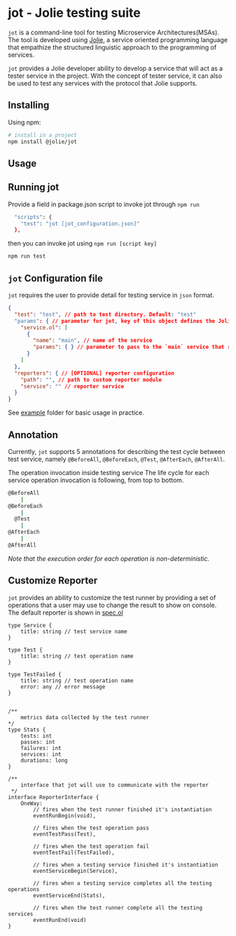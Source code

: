 # jot - Jolie testing suite

`jot` is a command-line tool for testing Microservice Architectures(MSAs).
The tool is developed using [Jolie](https://www.jolie-lang.org/), a service oriented programming language that empathize the structured linguistic approach to the programming of services.

`jot` provides a Jolie developer ability to develop a service that will act as a tester service in the project.
With the concept of tester service, it can also be used to test any services with the protocol that Jolie supports.

## Installing

Using npm:

```bash
# install in a project
npm install @jolie/jot
```

<!-- Using jpm (this method allows user to run the command directly from cli) 

```bash
jpm install jot
```
 -->

## Usage


## Running jot

Provide a field in package.json script to invoke jot through `npm run`

```bash
  "scripts": {
    "test": "jot [jot_configuration.json]"
  },
```

then you can invoke jot using `npm run [script key]`

```bash
npm run test
```

## `jot` Configuration file

`jot` requires the user to provide detail for testing service in `json` format.

```json
{
  "test": "test", // path to test directory. Default: "test"
  "params": { // parameter for jot, key of this object defines the Jolie service that jot will launch
    "service.ol": [ 
      {
        "name": "main", // name of the service
        "params": { } // parameter to pass to the `main` service that reside in TestJot.ol
      }
    ]
  },
  "reporters": { // [OPTIONAL] reporter configuration
    "path": "", // path to custom reporter module
    "service": "" // reporter service
  }
}
```

See [example](example) folder for basic usage in practice.

## Annotation

Currently, `jot` supports 5 annotations for describing the test cycle between test service, namely `@BeforeAll`, `@BeforeEach`, `@Test`, `@AfterEach`, `@AfterAll`.

The operation invocation inside testing service
The life cycle for each service operation invocation is following, from top to bottom.

```bash
@BeforeAll
    |
@BeforeEach
    |
  @Test
    |
@AfterEach
    |
@AfterAll
```

*Note that the execution order for each operation is non-deterministic.*

## Customize Reporter

`jot` provides an ability to customize the test runner by providing a set of operations that a user may use to change the result to show on console. The default reporter is shown in [spec.ol](reporters/spec.ol)

```jolie
type Service {
    title: string // test service name
}

type Test {
    title: string // test operation name
}

type TestFailed {
    title: string // test operation name
    error: any // error message
}


/**
	metrics data collected by the test runner
*/
type Stats {
	tests: int
	passes: int
	failures: int
	services: int
	durations: long
}

/**
    interface that jot will use to communicate with the reporter
 */
interface ReporterInterface {
	OneWay: 
        // fires when the test runner finished it's instantiation
        eventRunBegin(void),

        // fires when the test operation pass
        eventTestPass(Test),

        // fires when the test operation fail
        eventTestFail(TestFailed),

        // fires when a testing service finished it's instantiation
        eventServiceBegin(Service),

        // fires when a testing service completes all the testing operations
        eventServiceEnd(Stats),

        // fires when the test runner complete all the testing services
        eventRunEnd(void)
}
```
